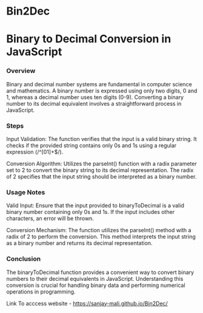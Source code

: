 # Bin2Dec

#  Binary to Decimal Conversion in JavaScript 

### Overview 

Binary and decimal number systems are fundamental in computer science and mathematics. A binary number is expressed using only two digits, 0 and 1, whereas a decimal number uses ten digits (0-9). Converting a binary number to its decimal equivalent involves a straightforward process in JavaScript.


### Steps

Input Validation: The function verifies that the input is a valid binary string. It checks if the provided string contains only 0s and 1s using a regular expression (/^[01]+$/).

Conversion Algorithm: Utilizes the parseInt() function with a radix parameter set to 2 to convert the binary string to its decimal representation. The radix of 2 specifies that the input string should be interpreted as a binary number.


### Usage Notes
Valid Input: Ensure that the input provided to binaryToDecimal is a valid binary number containing only 0s and 1s. If the input includes other characters, an error will be thrown.

Conversion Mechanism: The function utilizes the parseInt() method with a radix of 2 to perform the conversion. This method interprets the input string as a binary number and returns its decimal representation.

### Conclusion
The binaryToDecimal function provides a convenient way to convert binary numbers to their decimal equivalents in JavaScript. Understanding this conversion is crucial for handling binary data and performing numerical operations in programming.



Link To acccess website - https://sanjay-mali.github.io/Bin2Dec/
